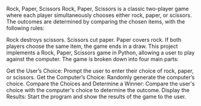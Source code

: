 Rock, Paper, Scissors
Rock, Paper, Scissors is a classic two-player game where each player simultaneously chooses either rock, paper, or scissors. The outcomes are determined by comparing the chosen items, with the following rules:

Rock destroys scissors.
Scissors cut paper.
Paper covers rock.
If both players choose the same item, the game ends in a draw.
This project implements a Rock, Paper, Scissors game in Python, allowing a user to play against the computer. The game is broken down into four main parts:

Get the User’s Choice: Prompt the user to enter their choice of rock, paper, or scissors.
Get the Computer’s Choice: Randomly generate the computer’s choice.
Compare the Choices and Determine a Winner: Compare the user's choice with the computer's choice to determine the outcome.
Display the Results: Start the program and show the results of the game to the user.
